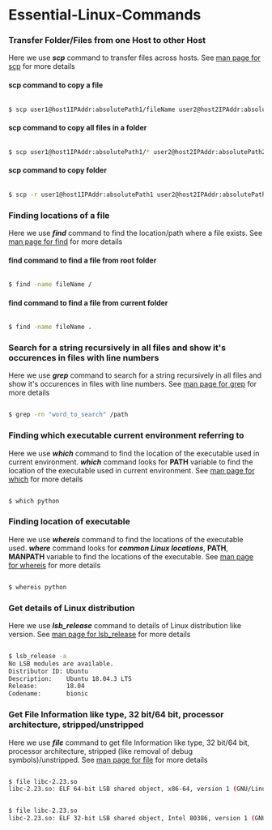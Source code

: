 # Essential-Linux-Commands

### Transfer Folder/Files from one Host to other Host

Here we use _**scp**_ command to transfer files across hosts. See [man page for scp](http://man7.org/linux/man-pages/man1/scp.1.html) for more details

#### scp command to copy a file

```bash

$ scp user1@host1IPAddr:absolutePath1/fileName user2@host2IPAddr:absolutePath2

```

#### scp command to copy all files in a folder

```bash

$ scp user1@host1IPAddr:absolutePath1/* user2@host2IPAddr:absolutePath2

```

#### scp command to copy folder

```bash

$ scp -r user1@host1IPAddr:absolutePath1 user2@host2IPAddr:absolutePath2

```

### Finding locations of a file 

Here we use _**find**_ command to find the location/path where a file exists. See [man page for find](http://man7.org/linux/man-pages/man1/find.1.html) for more details

#### find command to find a file from root folder 

```bash

$ find -name fileName /

```

#### find command to find a file from current folder 

```bash

$ find -name fileName .

```

### Search for a string recursively in all files and show it's occurences in files with line numbers

Here we use ***grep*** command to search for a string recursively in all files and show it's occurences in files with line numbers.
See [man page for grep](http://man7.org/linux/man-pages/man1/grep.1p.html) for more details

```bash

$ grep -rn "word_to_search" /path

```

### Finding which executable current environment referring to

Here we use ***which*** command to find the location of the executable used in current environment. ***which*** command looks for **PATH** variable to find the location of the executable used in current environment. See [man page for which](https://linux.die.net/man/1/which) for more details

```bash

$ which python

```

### Finding location of executable

Here we use ***whereis*** command to find the locations of the executable used. ***where*** command looks for ***common Linux locations***, **PATH**, **MANPATH** variable to find the locations of the executable. See [man page for whereis](http://man7.org/linux/man-pages/man1/whereis.1.html) for more details

```bash

$ whereis python

```

### Get details of Linux distribution

Here we use ***lsb_release*** command to details of Linux distribution like version. See [man page for lsb_release](http://manpages.ubuntu.com/manpages/bionic/man1/lsb_release.1.html) for more details

```bash

$ lsb_release -a                                                                                                                  
No LSB modules are available.                                                                                                                          
Distributor ID: Ubuntu                                                                                                                                 
Description:    Ubuntu 18.04.3 LTS                                                                                                                     
Release:        18.04                                                                                                                                  
Codename:       bionic

```

### Get File Information like type, 32 bit/64 bit, processor architecture, stripped/unstripped

Here we use ***file*** command to get file Information like type, 32 bit/64 bit, processor architecture, stripped (like removal of debug symbols)/unstripped. See [man page for file](http://man7.org/linux/man-pages/man1/file.1.html) for more details

```bash

$ file libc-2.23.so
libc-2.23.so: ELF 64-bit LSB shared object, x86-64, version 1 (GNU/Linux), dynamically linked, interpreter /lib64/l, BuildID[sha1]=1ca54a6e0d76188105b12e49fe6b8019bf08803a, for GNU/Linux 2.6.32, stripped

```

```bash

$ file libc-2.23.so
libc-2.23.so: ELF 32-bit LSB shared object, Intel 80386, version 1 (GNU/Linux), dynamically linked, interpreter /lib/ld-, BuildID[sha1]=9a6b57c7a4f93d7e54e61bccb7df996c8bc58141, for GNU/Linux 2.6.32, stripped

```
